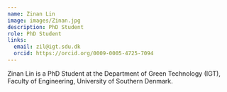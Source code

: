 ```yaml
---
name: Zinan Lin
image: images/Zinan.jpg
description: PhD Student
role: PhD Student
links:
  email: zil@igt.sdu.dk
  orcid: https://orcid.org/0009-0005-4725-7094
---
```


Zinan Lin is a PhD Student at the Department of Green Technology (IGT), Faculty of Engineering, University of Southern Denmark. 
